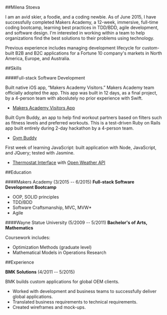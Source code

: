 ##Milena Stoeva

I am an avid skier, a foodie, and a coding newbie. As of June 2015, I have successfully completed Makers Academy, a 12-week, immersive, full-time coding bootcamp, learning best practices in TDD/BDD, agile development, and software design. I'm interested in working within a team to help organizations find the best solutions to their problems using technology.

Previous experience includes managing development lifecycle for custom-built B2B and B2C applications for a Fortune 10 company's markets in North America, Europe, and Australia.

##Skills

####Full-stack Software Development

Built native iOS app, “Makers Academy Visitors.” Makers Academy team officially adopted the app. This app was built in 12 days, as a final project, by a 4-person team with aboslutely no prior experience with Swift.
- [Makers Academy Visitors App](goo.gl/xN6MlD)

Built Gym Buddy, an app to help find workout partners based on filters such as fitness levels and preferred workouts. This is a test-driven Ruby on Rails app built entirely during 2-day hackathon by a 4-person team.
- [Gym Buddy](https://gympal.herokuapp.com/)

First week of learning JavaScript: built application with Node, JavaScript, and JQuery; tested with Jasmine.
- [Thermostat Interface](https://github.com/M1lena/Thermostat_Interface) with [Open Weather API](http://openweathermap.org/api)

##Education

####Makers Academy (3/2015 -- 6/2015)
**Full-stack Software Development Bootcamp**
- OOP, SOLID principles
- TDD/BDD
- Software Craftsmanship, MVC, MVW*
- Agile

####Wayne Statue University (5/2009 -- 5/2011)
**Bachelor's of Arts, Mathematics**

Coursework includes:
- Optimization Methods (graduate level)
- Mathematical Models in Operations Research

##Experience

**BMK Solutions** (4/2011 -- 5/2015)

BMK builds custom applications for global OEM clients.

- Worked with development and business teams to successfully deliver global applications.
- Translated business requirements to technical requirements.
- Created wireframes and mock-ups.
